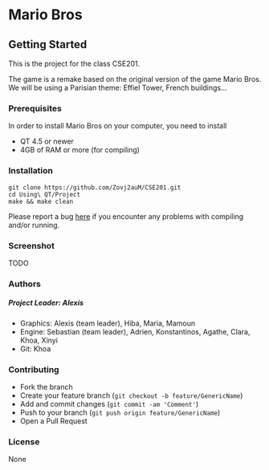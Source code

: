 # Mario Bros

## Getting Started

This is the project for the class CSE201.  

The game is a remake based on the original version of the game Mario Bros. We will be using a Parisian theme: Effiel Tower, French buildings...

### Prerequisites

In order to install Mario Bros on your computer, you need to install

- QT 4.5 or newer
- 4GB of RAM or more (for compiling)

### Installation

```
git clone https://github.com/Zovj2auM/CSE201.git
cd Using\ QT/Project
make && make clean
```

Please report a bug [here](https://github.com/Zovj2auM/CSE201/issues) if you encounter any problems with compiling and/or running.

### Screenshot

TODO

### Authors

##### Project Leader: Alexis
- Graphics: Alexis (team leader), Hiba, Maria, Mamoun
- Engine: Sebastian (team leader), Adrien, Konstantinos, Agathe, Clara, Khoa, Xinyi
- Git: Khoa

### Contributing

- Fork the branch
- Create your feature branch (`git checkout -b feature/GenericName`)
- Add and commit changes (`git commit -am 'Comment'`)
- Push to your branch (`git push origin feature/GenericName`)
- Open a Pull Request

### License

None
